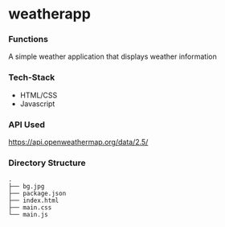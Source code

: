 # weatherapp

### Functions
A simple weather application that displays weather information
### Tech-Stack
- HTML/CSS
- Javascript

### API Used
https://api.openweathermap.org/data/2.5/

### Directory Structure
```
.
├── bg.jpg
├── package.json
├── index.html
├── main.css
└── main.js

``` 

